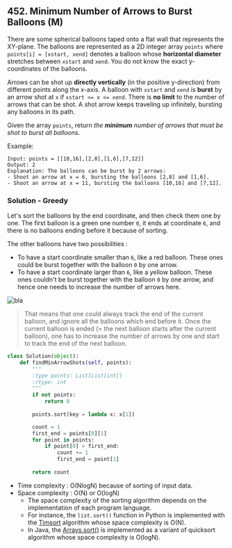 ## 452. Minimum Number of Arrows to Burst Balloons (M)

There are some spherical balloons taped onto a flat wall that represents the XY-plane. The balloons are represented as a 2D integer array `points` where `points[i] = [xstart, xend]` denotes a balloon whose **horizontal diameter** stretches between `xstart` and `xend`. You do not know the exact y-coordinates of the balloons.

Arrows can be shot up **directly vertically** (in the positive y-direction) from different points along the x-axis. A balloon with `xstart` and `xend` is **burst** by an arrow shot at `x` if `xstart <= x <= xend`. There is **no limit** to the number of arrows that can be shot. A shot arrow keeps traveling up infinitely, bursting any balloons in its path.

Given the array `points`, return *the **minimum** number of arrows that must be shot to burst all balloons*.

Example:

```
Input: points = [[10,16],[2,8],[1,6],[7,12]]
Output: 2
Explanation: The balloons can be burst by 2 arrows:
- Shoot an arrow at x = 6, bursting the balloons [2,8] and [1,6].
- Shoot an arrow at x = 11, bursting the balloons [10,16] and [7,12].
```



### Solution - Greedy

Let's sort the balloons by the end coordinate, and then check them one by one. The first balloon is a green one number `0`, it ends at coordinate `6`, and there is no balloons ending before it because of sorting.

The other balloons have two possibilities :

- To have a start coordinate smaller than `6`, like a red balloon. These ones could be burst together with the balloon `0` by one arrow.
- To have a start coordinate larger than `6`, like a yellow balloon. These ones couldn't be burst together with the balloon `0` by one arrow, and hence one needs to increase the number of arrows here.

![bla](https://leetcode.com/problems/minimum-number-of-arrows-to-burst-balloons/solutions/288049/Figures/452/sorted.png)



> That means that one could always track the end of the current balloon, and ignore all the balloons which end before it. Once the current balloon is ended (= the next balloon starts after the current balloon), one has to increase the number of arrows by one and start to track the end of the next balloon.



```python
class Solution(object):
    def findMinArrowShots(self, points):
        """
        :type points: List[List[int]]
        :rtype: int
        """
        if not points:
            return 0
        
        points.sort(key = lambda x: x[1])

        count = 1 
        first_end = points[0][1]
        for point in points:
            if point[0] > first_end:
                count += 1
                first_end = point[1]
        
        return count 
```



- Time complexity : O(Nlog⁡N)  because of sorting of input data.
- Space complexity : O(N) or O(log⁡N)
  - The space complexity of the sorting algorithm depends on the implementation of each program language.
  - For instance, the `list.sort()` function in Python is implemented with the [Timsort](https://en.wikipedia.org/wiki/Timsort) algorithm whose space complexity is O(N).
  - In Java, the [Arrays.sort()](https://docs.oracle.com/javase/8/docs/api/java/util/Arrays.html#sort-byte:A-) is implemented as a variant of quicksort algorithm whose space complexity is O(log⁡N).